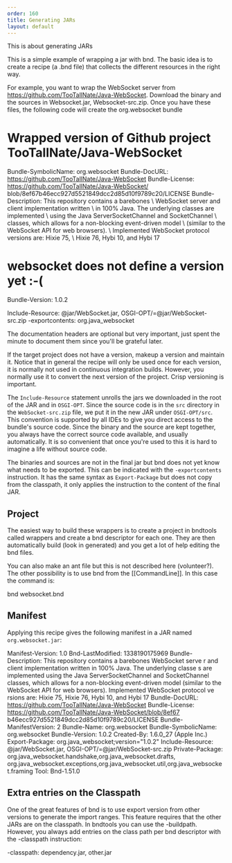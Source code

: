 ```yaml
---
order: 160
title: Generating JARs
layout: default
---
```


This is about generating JARs

This is a simple example of wrapping a jar with bnd. The basic idea is to create a recipe (a .bnd file) that collects the different resources in the right way.

For example, you want to wrap the WebSocket server from https://github.com/TooTallNate/Java-WebSocket. Download the binary and the sources in Websocket.jar, Websocket-src.zip. Once you have these files, the following code will create the org.websocket bundle

  # Wrapped version of Github project TooTallNate/Java-WebSocket
  Bundle-SymbolicName: org.websocket
  Bundle-DocURL: https://github.com/TooTallNate/Java-WebSocket
  Bundle-License: https://github.com/TooTallNate/Java-WebSocket/
          blob/8ef67b46ecc927d5521849dcc2d85d10f9789c20/LICENSE
  Bundle-Description: This repository contains a barebones \ 
   WebSocket server and client implementation written \ 
   in 100% Java. The underlying classes are implemented \ 
   using the Java ServerSocketChannel and SocketChannel \ 
   classes, which allows for a non-blocking event-driven model \ 
   (similar to the WebSocket API for web browsers). \ 
   Implemented WebSocket protocol versions are: Hixie 75, \ 
   Hixie 76, Hybi 10, and Hybi 17

  # websocket does not define a version yet :-(
  Bundle-Version: 1.0.2

  Include-Resource: @jar/WebSocket.jar, OSGI-OPT/=@jar/WebSocket-src.zip
  -exportcontents: org.java_websocket


The documentation headers are optional but very important, just spent the minute to document them since you'll be grateful later.

If the target project does not have a version, makeup a version and maintain it. Notice that in general the recipe will only be used once for each version, it is normally not used in continuous integration builds. However, you normally use it to convert the next version of the project. Crisp versioning is important.

The `Include-Resource` statement unrolls the jars we downloaded in the root of the JAR and in `OSGI-OPT`. Since the source code is in the `src` directory in the  `WebSocket-src.zip` file, we put it in the new JAR under `OSGI-OPT/src`. This convention is supported by all IDEs to give you direct access to the bundle's source code. Since the binary and the source are kept together, you always have the correct source code available, and usually automatically. It is so convenient that once you're used to this it is hard to imagine a life without source code.

The binaries and sources are not in the final jar but bnd does not yet know what needs to be exported. This can be indicated with the `-exportcontents` instruction. It has the same syntax as `Export-Package` but does not copy from the classpath, it only applies the instruction to the content of the final JAR.

## Project
The easiest way to build these wrappers is to create a project in bndtools called wrappers and create a bnd descriptor for each one. They are then automatically build (look in generated) and you get a lot of help editing the bnd files.

You can also make an ant file but this is not described here (volunteer?). The other possibility is to use bnd from the [[CommandLine]]. In this case the command is:

  bnd websocket.bnd

## Manifest
Applying this recipe gives the following manifest in a JAR named `org.websocket.jar`:

  Manifest-Version: 1.0
  Bnd-LastModified: 1338190175969
  Bundle-Description: This repository contains a barebones WebSocket serve
   r and client implementation written in 100% Java. The underlying classe
   s are implemented using the Java ServerSocketChannel and SocketChannel 
   classes, which allows for a non-blocking event-driven model (similar to
    the WebSocket API for web browsers). Implemented WebSocket protocol ve
   rsions are: Hixie 75, Hixie 76, Hybi 10, and Hybi 17
  Bundle-DocURL: https://github.com/TooTallNate/Java-WebSocket
  Bundle-License: https://github.com/TooTallNate/Java-WebSocket/blob/8ef67
 b46ecc927d5521849dcc2d85d10f9789c20/LICENSE
  Bundle-ManifestVersion: 2
  Bundle-Name: org.websocket
  Bundle-SymbolicName: org.websocket
  Bundle-Version: 1.0.2
  Created-By: 1.6.0_27 (Apple Inc.)
  Export-Package: org.java_websocket;version="1.0.2"
  Include-Resource: @jar/WebSocket.jar, OSGI-OPT/=@jar/WebSocket-src.zip
  Private-Package: org.java_websocket.handshake,org.java_websocket.drafts,
   org.java_websocket.exceptions,org.java_websocket.util,org.java_websocke
   t.framing
  Tool: Bnd-1.51.0

## Extra entries on the Classpath
One of the great features of bnd is to use export version from other versions to generate the import ranges. This feature requires that the other JARs are on the classpath. In bndtools you can use the -buildpath. However, you always add entries on the class path per bnd descriptor with the -classpath instruction:

  -classpath: dependency.jar, other.jar



